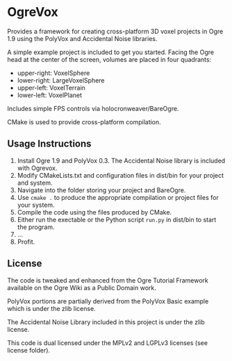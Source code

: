 OgreVox
==========

Provides a framework for creating cross-platform 3D voxel projects 
in Ogre 1.9 using the PolyVox and Accidental Noise libraries.  

A simple example project is included to get you started.  Facing the
Ogre head at the center of the screen, volumes are placed in four
quadrants:
* upper-right: VoxelSphere
* lower-right: LargeVoxelSphere
* upper-left: VoxelTerrain
* lower-left: VoxelPlanet

Includes simple FPS controls via holocronweaver/BareOgre.

CMake is used to provide cross-platform compilation.  

Usage Instructions
-------------------
1. Install Ogre 1.9 and PolyVox 0.3.  The Accidental Noise library is
included with Ogrevox.
2. Modify CMakeLists.txt and configuration files in dist/bin for your
project and system.
3. Navigate into the folder storing your project and BareOgre.
4. Use `cmake .` to produce the appropriate compilation or project files for
your system.
5. Compile the code using the files produced by CMake.
6. Either run the exectable or the Python script `run.py` in dist/bin
to start the program.
7. ...
8. Profit.

License
------------------
The code is tweaked and enhanced from the Ogre Tutorial Framework available
on the Ogre Wiki as a Public Domain work.  

PolyVox portions are partially derived from the PolyVox Basic example
which is under the zlib license.

The Accidental Noise Library included in this project is under the
zlib license.

This code is dual licensed under the MPLv2 and LGPLv3 licenses (see license folder).

<!--
Need MPLv2 logo.  Make my own?
![MPLv2 logo](https://raw.github.com/holocronweaver/OgreVox/master/license/MPLv2.png)

![LGPLv3 logo](https://raw.github.com/holocronweaver/OgreVox/master/license/LGPLv3.png)
-->

